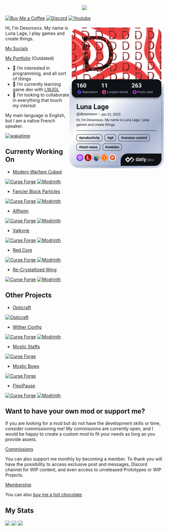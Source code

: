 <p align="center">
  <img src="https://user-images.githubusercontent.com/82710983/149632751-478fb49e-783d-4cfe-9144-ec1054738098.png" width="750" />
<a>
  
[![Buy Me a Coffee](https://cdn.jsdelivr.net/npm/@intergrav/devins-badges@3/assets/cozy/donate/buymeacoffee-singular_vector.svg)](https://www.buymeacoffee.com/desoroxxx)
[![Discord](https://cdn.jsdelivr.net/npm/@intergrav/devins-badges@3/assets/cozy/social/discord-singular_vector.svg)](https://discord.gg/hKpUYx7VwS)
[![Youtube](https://cdn.jsdelivr.net/npm/@intergrav/devins-badges@3/assets/cozy/social/youtube-singular_vector.svg)](https://www.youtube.com/channel/UCeeXgZ9bywrjbuxg3z7jv4g)

<a href="https://app.daily.dev/desoroxxx"><img src="./devcard.png" width="300" align="right" alt="Desoroxxx Dev Card"/></a>
  
Hi, I'm Desoroxxx. My name is Luna Lage, I play games and create things.

[My Socials](https://solo.to/desoroxxx)

[My Portfolio](https://desoroxxx.github.io/Portfolio/) (Outdated)

- 👀 I’m interested in programming, and all sort of things
- 🌱 I’m currently learning game dev with [LWJGL](https://www.lwjgl.org/)
- 💞️ I’m looking to collaborate in everything that touch my interest

My main language is English, but I am a native French speaker.

[![wakatime](https://wakatime.com/badge/user/3f851b7d-e6b4-4143-a3c2-24dc4b9913a3.svg)](https://wakatime.com/@3f851b7d-e6b4-4143-a3c2-24dc4b9913a3)

## Currenty Working On

- [Modern Warfare Cubed](https://github.com/Cubed-Development/Modern-Warfare-Cubed)

[![Curse Forge](https://cdn.jsdelivr.net/npm/@intergrav/devins-badges@3/assets/compact/available/curseforge_vector.svg)](https://www.curseforge.com/minecraft/mc-mods/modern-warfare-cubed)
[![Modrinth](https://cdn.jsdelivr.net/npm/@intergrav/devins-badges@3/assets/compact/available/modrinth_vector.svg)](https://modrinth.com/mod/modern-warfare-cubed)

- [Fancier Block Particles](https://github.com/Red-Studio-Ragnarok/Fancier-Block-Particles)
  
[![Curse Forge](https://cdn.jsdelivr.net/npm/@intergrav/devins-badges@3/assets/compact/available/curseforge_vector.svg)](https://www.curseforge.com/minecraft/mc-mods/fancier-block-particles)
[![Modrinth](https://cdn.jsdelivr.net/npm/@intergrav/devins-badges@3/assets/compact/available/modrinth_vector.svg)](https://modrinth.com/mod/fbp)
  
- [Alfheim](https://github.com/Red-Studio-Ragnarok/Alfheim)

[![Curse Forge](https://cdn.jsdelivr.net/npm/@intergrav/devins-badges@3/assets/compact/available/curseforge_vector.svg)](https://www.curseforge.com/minecraft/mc-mods/alfheim-lighting-engine)
[![Modrinth](https://cdn.jsdelivr.net/npm/@intergrav/devins-badges@3/assets/compact/available/modrinth_vector.svg)](https://modrinth.com/mod/alfheim-lighting-engine)

- [Valkyrie](https://github.com/Red-Studio-Ragnarok/Valkyrie)

[![Curse Forge](https://cdn.jsdelivr.net/npm/@intergrav/devins-badges@3/assets/compact/available/curseforge_vector.svg)](https://www.curseforge.com/minecraft/mc-mods/valkyrie)
[![Modrinth](https://cdn.jsdelivr.net/npm/@intergrav/devins-badges@3/assets/compact/available/modrinth_vector.svg)](https://modrinth.com/mod/valkyrie)

- [Red Core](https://github.com/Red-Studio-Ragnarok/Red-Core)

[![Curse Forge](https://cdn.jsdelivr.net/npm/@intergrav/devins-badges@3/assets/compact/available/curseforge_vector.svg)](https://www.curseforge.com/minecraft/mc-mods/red-core)
[![Modrinth](https://cdn.jsdelivr.net/npm/@intergrav/devins-badges@3/assets/compact/available/modrinth_vector.svg)](https://modrinth.com/mod/red-core)

- [Re-Crystallized Wing](https://github.com/Desoroxxx/Re-Crystallized-Wing)

[![Curse Forge](https://cdn.jsdelivr.net/npm/@intergrav/devins-badges@3/assets/compact/available/curseforge_vector.svg)](https://www.curseforge.com/minecraft/mc-mods/rcw)
[![Modrinth](https://cdn.jsdelivr.net/npm/@intergrav/devins-badges@3/assets/compact/available/modrinth_vector.svg)](https://modrinth.com/mod/rcw)

## Other Projects

- [Opticraft](https://github.com/Red-Studio-Ragnarok/Opticraft)

[![Opticraft](https://cdn.jsdelivr.net/npm/@intergrav/devins-badges@3/assets/compact/documentation/website_vector.svg)](https://red-studio-ragnarok.github.io/Opticraft/)

- [Wither Config](https://github.com/Desoroxxx/Wither-Config)

[![Curse Forge](https://cdn.jsdelivr.net/npm/@intergrav/devins-badges@3/assets/compact/available/curseforge_vector.svg)](https://www.curseforge.com/minecraft/mc-mods/witherconfig)
[![Modrinth](https://cdn.jsdelivr.net/npm/@intergrav/devins-badges@3/assets/compact/available/modrinth_vector.svg)](https://modrinth.com/mod/witherconfig)

- [Mystic Staffs](https://github.com/Desoroxxx/Mystic-Staffs)

[![Curse Forge](https://cdn.jsdelivr.net/npm/@intergrav/devins-badges@3/assets/compact/available/curseforge_vector.svg)](https://www.curseforge.com/minecraft/mc-mods/mystic-staffs)

- [Mystic Bows](https://github.com/Desoroxxx/Mystic-Bows)

[![Curse Forge](https://cdn.jsdelivr.net/npm/@intergrav/devins-badges@3/assets/compact/available/curseforge_vector.svg)](https://www.curseforge.com/minecraft/mc-mods/mystic-bows)

- [FlexiPause](https://github.com/Red-Studio-Ragnarok/FlexiPause)

[![Curse Forge](https://cdn.jsdelivr.net/npm/@intergrav/devins-badges@3/assets/compact/available/curseforge_vector.svg)](https://www.curseforge.com/minecraft/mc-mods/flexipause)
[![Modrinth](https://cdn.jsdelivr.net/npm/@intergrav/devins-badges@3/assets/compact/available/modrinth_vector.svg)](https://modrinth.com/mod/flexipause)

## Want to have your own mod or support me?

If you are looking for a mod but do not have the development skills or time, consider commissioning me!
My commissions are currently open, and I would be happy to create a custom mod to fit your needs as long as you provide assets.

[Commissions]

You can also support me monthly by becoming a member.
To thank you will have the possibility to access exclusive post and messages, Discord channel for WIP content, and even access to unreleased Prototypes or WIP Projects.

[Membership]

You can also [buy me a hot chocolate].

[Commissions]: https://www.buymeacoffee.com/desoroxxx/commissions
[Membership]: https://www.buymeacoffee.com/desoroxxx/membership
[buy me a hot chocolate]: https://www.buymeacoffee.com/desoroxxx

[Buy Me a Coffee]: https://www.buymeacoffee.com/desoroxxx

## My Stats

<img align="center" src="https://github-readme-stats.vercel.app/api?username=Desoroxxx&show_icons=true&theme=github_dark&hide_border=true&count_private=true&rank_icon=percentile" />
<img align="center" src="https://github-readme-stats.vercel.app/api/top-langs/?username=Desoroxxx&layout=donut&theme=github_dark&hide_border=true&count_private=true&langs_count=8" />
<img align="center" src="https://github-readme-stats.vercel.app/api/wakatime?username=Desoroxxx&theme=github_dark&hide_border=true&langs_count=32" />
